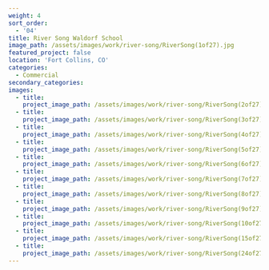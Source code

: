 ```yaml
---
weight: 4
sort_order:
  - '04'
title: River Song Waldorf School
image_path: /assets/images/work/river-song/RiverSong(1of27).jpg
featured_project: false
location: 'Fort Collins, CO'
categories:
  - Commercial
secondary_categories:
images:
  - title:
    project_image_path: /assets/images/work/river-song/RiverSong(2of27).jpg
  - title:
    project_image_path: /assets/images/work/river-song/RiverSong(3of27).jpg
  - title:
    project_image_path: /assets/images/work/river-song/RiverSong(4of27).jpg
  - title:
    project_image_path: /assets/images/work/river-song/RiverSong(5of27).jpg
  - title:
    project_image_path: /assets/images/work/river-song/RiverSong(6of27).jpg
  - title:
    project_image_path: /assets/images/work/river-song/RiverSong(7of27).jpg
  - title:
    project_image_path: /assets/images/work/river-song/RiverSong(8of27).jpg
  - title:
    project_image_path: /assets/images/work/river-song/RiverSong(9of27).jpg
  - title:
    project_image_path: /assets/images/work/river-song/RiverSong(10of27).jpg
  - title:
    project_image_path: /assets/images/work/river-song/RiverSong(15of27).jpg
  - title:
    project_image_path: /assets/images/work/river-song/RiverSong(24of27).jpg
---
```


